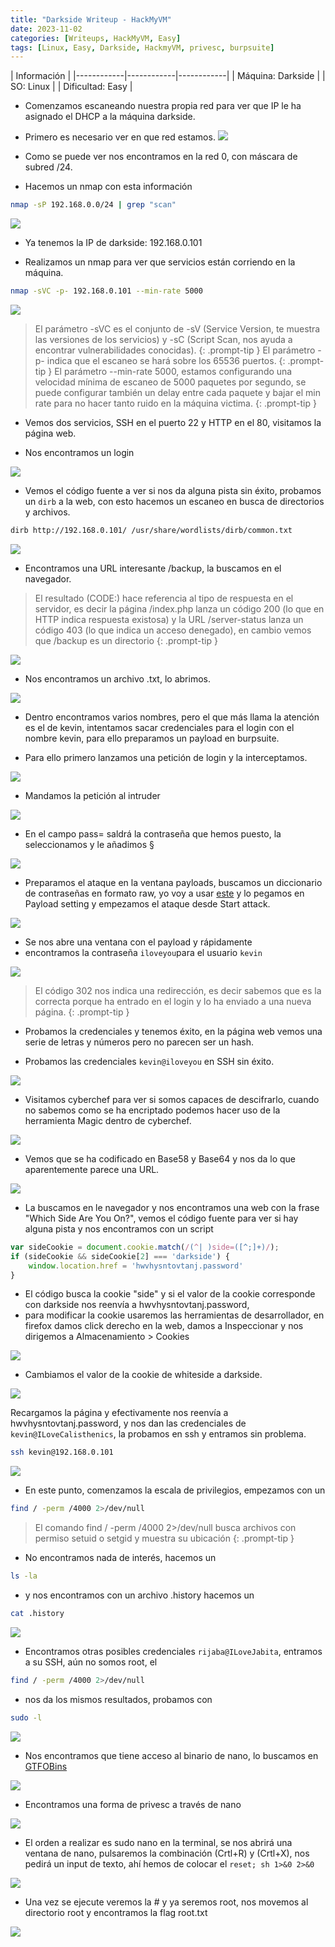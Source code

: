 ```yaml
---
title: "Darkside Writeup - HackMyVM"
date: 2023-11-02
categories: [Writeups, HackMyVM, Easy]
tags: [Linux, Easy, Darkside, HackmyVM, privesc, burpsuite]
---
```

| Información |
|------------|------------|------------|
| Máquina: Darkside |
| SO: Linux |
| Dificultad: Easy |

- Comenzamos escaneando nuestra propia red para ver que IP le ha asignado el DHCP a la máquina darkside.

- Primero es necesario ver en que red estamos.
![](/assets/img/posts/darkside/ifconf.png)

- Como se puede ver nos encontramos en la red 0, con máscara de subred /24.

- Hacemos un nmap con esta información

```bash
nmap -sP 192.168.0.0/24 | grep "scan"
```
![](/assets/img/posts/darkside/nmap.png)

- Ya tenemos la IP de darkside: 192.168.0.101

- Realizamos un nmap para ver que servicios están corriendo en la máquina.

``` bash
nmap -sVC -p- 192.168.0.101 --min-rate 5000
```
![](/assets/img/posts/darkside/nmap2.png)

> El parámetro -sVC es el conjunto de -sV (Service Version, te muestra las versiones de los servicios) y -sC (Script Scan, nos ayuda a encontrar vulnerabilidades conocidas).
{: .prompt-tip }
> El parámetro -p- indica que el escaneo se hará sobre los 65536 puertos.
{: .prompt-tip }
> El parámetro --min-rate 5000, estamos configurando una velocidad mínima de escaneo de 5000 paquetes por segundo, se puede configurar también un delay entre cada paquete y bajar el min rate para no hacer tanto ruido en la máquina victima.
{: .prompt-tip }

- Vemos dos servicios, SSH en el puerto 22 y HTTP en el 80, visitamos la página web.

- Nos encontramos un login

![](/assets/img/posts/darkside/login.png)

- Vemos el código fuente a ver si nos da alguna pista sin éxito, probamos un `dirb` a la web, con esto hacemos un escaneo en busca de directorios y archivos.

```bash
dirb http://192.168.0.101/ /usr/share/wordlists/dirb/common.txt
```
![](/assets/img/posts/darkside/dirb.png)

- Encontramos una URL interesante /backup, la buscamos en el navegador.

>El resultado (CODE:) hace referencia al tipo de respuesta en el servidor, es decir la página /index.php lanza un código 200 (lo que en HTTP indica respuesta existosa) y la URL /server-status lanza un código 403 (lo que indica un acceso denegado), en cambio vemos que /backup es un directorio
{: .prompt-tip }

![](/assets/img/posts/darkside/backup.png)

- Nos encontramos un archivo .txt, lo abrimos.

![](/assets/img/posts/darkside/vote.png)

- Dentro encontramos varios nombres, pero el que más llama la atención es el de kevin, intentamos sacar credenciales para el login con el nombre kevin, para ello preparamos un payload en burpsuite.

- Para ello primero lanzamos una petición de login y la interceptamos.

![](/assets/img/posts/darkside/intercept.png)

- Mandamos la petición al intruder

![](/assets/img/posts/darkside/ENVIARINTRUDER.png)

- En el campo pass= saldrá la contraseña que hemos puesto, la seleccionamos y le añadimos § 

![](/assets/img/posts/darkside/addpass.png)

- Preparamos el ataque en la ventana payloads, buscamos un diccionario de contraseñas en formato raw, yo voy a usar [este](https://github.com/danielmiessler/SecLists/blob/master/Passwords/Leaked-Databases/rockyou-20.txt) y lo pegamos en Payload setting y empezamos el ataque desde Start attack.

![](/assets/img/posts/darkside/startattack.png)

- Se nos abre una ventana con el payload y rápidamente 
- encontramos la contraseña `iloveyou`para el usuario `kevin`

![](/assets/img/posts/darkside/ILOVEYOU.png)

>El código 302 nos indica una redirección, es decir sabemos que es la correcta porque ha entrado en el login y lo ha enviado a una nueva página.
{: .prompt-tip }

- Probamos la credenciales y tenemos éxito, en la página web vemos una serie de letras y números pero no parecen ser un hash.

- Probamos las credenciales `kevin@iloveyou` en SSH sin éxito.

![](/assets/img/posts/darkside/hellokev.png)

- Visitamos cyberchef para ver si somos capaces de descifrarlo, cuando no sabemos como se ha encriptado podemos hacer uso de la herramienta Magic dentro de cyberchef.

![](/assets/img/posts/darkside/magic.png)

- Vemos que se ha codificado en Base58 y Base64 y nos da lo que aparentemente parece una URL.

![](/assets/img/posts/darkside/onion.png)

- La buscamos en le navegador y nos encontramos una web con la frase "Which Side Are You On?", vemos el código fuente para ver si hay alguna pista y nos encontramos con un script

```javascript
var sideCookie = document.cookie.match(/(^| )side=([^;]+)/);
if (sideCookie && sideCookie[2] === 'darkside') {
	window.location.href = 'hwvhysntovtanj.password'
}
```

- El código busca la cookie "side" y si el valor de la cookie corresponde con darkside nos reenvía a hwvhysntovtanj.password,
- para modificar la cookie usaremos las herramientas de desarrollador, en firefox damos click derecho en la web, damos a Inspeccionar y nos dirigemos a Almacenamiento > Cookies 

![](/assets/img/posts/darkside/inspec.png)

- Cambiamos el valor de la cookie de whiteside a darkside.

![](/assets/img/posts/darkside/darkcookie.png)

Recargamos la página y efectivamente nos reenvía a hwvhysntovtanj.password, y nos dan las credenciales de `kevin@ILoveCalisthenics`, la probamos en ssh y entramos sin problema.

```bash
ssh kevin@192.168.0.101
```

![](/assets/img/posts/darkside/dentrossh.png)

- En este punto, comenzamos la escala de privilegios, empezamos con un
```bash
find / -perm /4000 2>/dev/null
```

>El comando find / -perm /4000 2>/dev/null busca archivos con permiso setuid o setgid y muestra su ubicación
{: .prompt-tip }

- No encontramos nada de interés, hacemos un 
```bash
ls -la
```

- y nos encontramos con un archivo .history hacemos un 

```bash
cat .history
```
![](/assets/img/posts/darkside/rijaba.png)

- Encontramos otras posibles credenciales `rijaba@ILoveJabita`, entramos a su SSH, aún no somos root, el

```bash 
find / -perm /4000 2>/dev/null
```

- nos da los mismos resultados, probamos con 

```bash
sudo -l
```
![](/assets/img/posts/darkside/sudol.png)

- Nos encontramos que tiene acceso al binario de nano, lo buscamos en [GTFOBins](https://gtfobins.github.io/)

![](/assets/img/posts/darkside/nanosudo.png)


- Encontramos una forma de privesc a través de nano

![](/assets/img/posts/darkside/rx.png)

- El orden a realizar es sudo nano en la terminal, se nos abrirá una ventana de nano, pulsaremos la combinación (Crtl+R) y (Crtl+X), nos pedirá un input de texto, ahí hemos de colocar el `reset; sh 1>&0 2>&0`

![](/assets/img/posts/darkside/execreset.png)

- Una vez se ejecute veremos la # y ya seremos root, nos movemos al directorio root y encontramos la flag root.txt

![](/assets/img/posts/darkside/soyroot.png)


